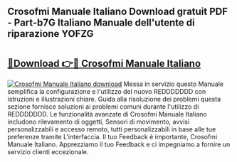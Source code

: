 ## Crosofmi Manuale Italiano Download gratuit PDF - Part-b7G Italiano Manuale dell'utente di riparazione YOFZG

# <h2><a href="http://dfak11.blite.top/?on=Crosofmi+Manuale+Italiano">🔗Download 👉🔴 Crosofmi Manuale Italiano</a></h2>

[![Crosofmi Manuale Italiano download](https://i.imgur.com/lujVjoI.png)](http://dfak11.blite.top/?on=Crosofmi+Manuale+Italiano)
Messa in servizio questo Manuale semplifica la configurazione e l'utilizzo del nuovo REDDDDDDD con istruzioni e illustrazioni chiare. Guida alla risoluzione dei problemi questa sezione fornisce soluzioni ai problemi comuni durante l'utilizzo di REDDDDDDD. Le funzionalità avanzate di Crosofmi Manuale Italiano includono rilevamento di oggetti, Sensori di movimento, avvisi personalizzabili e accesso remoto, tutti personalizzabili in base alle tue preferenze tramite L'interfaccia. Il tuo Feedback è importante, Crosofmi Manuale Italiano. Apprezziamo il tuo Feedback e ci impegniamo a fornire un servizio clienti eccezionale.
